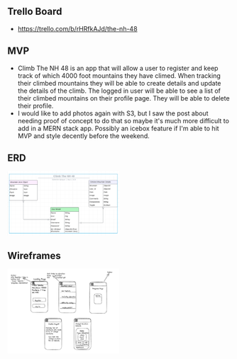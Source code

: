 ## Trello Board
- https://trello.com/b/rHRfkAJd/the-nh-48

## MVP
- Climb The NH 48 is an app that will allow a user to register and keep track of which 4000 foot mountains they have climed. When tracking their climbed mountains they will be able to create details and update the details of the climb. The logged in user will be able to see a list of their climbed mountains on their profile page. They will be able to delete their profile.
- I would like to add photos again with S3, but I saw the post about needing proof of concept to do that so maybe it's much more difficult to add in a MERN stack app. Possibly an icebox feature if I'm able to hit MVP and style decently before the weekend.

## ERD
<img src="/public/images/ClimbTheNH48ERD.png" alt="ERD" width="50%">

## Wireframes
<img src="/public/images/ClimbTheNH48Wireframes.png" alt="ERD" width="50%">

